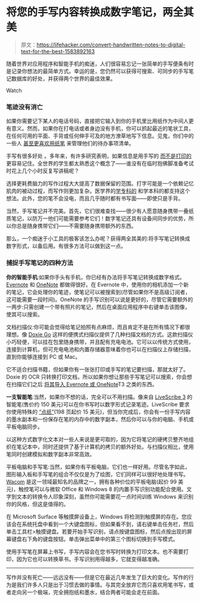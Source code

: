 # 将您的手写内容转换成数字笔记，两全其美

> 原文：<https://lifehacker.com/convert-handwritten-notes-to-digital-text-for-the-best-1583892163>

随着世界对应用程序和智能手机的痴迷，人们很容易忘记一张简单的手写便条有时是记录你想法的最简单方式。幸运的是，您仍然可以获得可搜索、可同步的手写笔记数据库的好处，并获得两个世界的最佳效果。

Watch

### 笔迹没有消亡

如果你需要记下某人的电话号码，直接把它输入到你的手机里比用纸作为中间人更有意义。然而，如果你在打电话或者身边没有手机，你可以抓起最近的笔状工具，在任何可用的平面、手背或任何伸手可及的地方潦草地写下信息。见鬼，你们中的一些人 [甚至更喜欢用纸笔](http://lifehacker.com/whats-the-best-to-do-list-manager-1542661877) 来管理他们的待办事项清单。

手写有很多好处 。多年来，有许多研究表明，如果信息是用手写的 [而不是打印的](http://www.psychologicalscience.org/index.php/news/releases/take-notes-by-hand-for-better-long-term-comprehension.html) 更容易记住。全世界的学生都太熟悉这个概念了——谁没有在临时抱佛脚准备考试时花上几个小时反复写讲稿呢？

选择更耗费脑力的写作过程大大提高了数据保留的范围。打字可能是一个依赖记忆肌肉的被动过程，而写作则更加复杂。医学界的[学专科的](http://msa.medicine.iu.edu/msa-newsletters/20130404/typing-or-writing) 和学本科的都支持这个想法。此外，您的笔不会没电，而且几乎随时都有书写面——即使只是手背。

当然，手写笔记并不完美。首先，它们很难查找——很少有人愿意随身携带一叠纸质笔记，以防万一他们可能需要参考它们！数字笔记还具有设备间同步的优势，所以你总是随身携带它们——不需要随身携带额外的东西。

那么，一个痴迷于小工具的极客该怎么办呢？获得两全其美的:将手写笔记转换成数字形式，以备后用。有很多方法可以做到这一点。

### 捕捉手写笔记的四种方法

**你的智能手机**:如果你手头有手机，你已经有办法将手写笔记转换成数字格式。 [Evernote](http://evernote.com/) 和 [OneNote](http://office.microsoft.com/en-us/onenote/) 都做得很好。在 Evernote 中，使用你的相机添加一个新的笔记，它会处理你的笔迹，使笔记可以被搜索到(尽管如果你不是高级订阅者，这可能需要一段时间)。OneNote 的手写识别可以说是更好的，尽管它需要额外的一两步:只需创建一个带有照片的笔记，然后在桌面应用程序中右键单击该图像，使其可以搜索。

文档扫描仪:你可能会觉得给笔记拍照有点麻烦，而且肯定不是在所有情况下都很理想。像 [Doxie Go](http://www.getdoxie.com/product/doxie-go/) 这样的便携式扫描仪提供了几种扫描文档的方式。这款扫描仪小巧轻便，可以挂在包里随身携带，并且配有充电电池。它可以以传统方式使用，连接到计算机，但可充电电池和内置存储器意味着你也可以在扫描仪上存储扫描，直到你能够连接到 PC 或 Mac。

它不适合扫描书籍，但如果你有一张张打印或手写的笔记要扫描，那就太好了。Doxie 的 OCR 只转换打印文档，所以如果你想让那些手写笔记可以搜索，你会想在扫描它们之后 [将其导入 Evernote 或 OneNote](https://lifehacker.com/how-i-went-completely-paperless-in-two-days-5973033)T3 之类的东西。

**一支智能笔**:当然，如果你不想的话，完全可以不用扫描。像来自 [LiveScribe 3](http://www.livescribe.com/) 的智能笔(售价约 150 美元)可以在你书写时以数字形式记录笔迹。LiveScribe 要求你使用特殊的 [“点纸”](http://store.livescribe.com/by-series/livescribe-3/livescribe-3-replacement-lined-journal-1.html)(198 页起价 15 美元)，但当你完成后，你会有一份手写内容的墨水副本和一份保存在笔的内存中的数字副本，然后你可以与你的电脑、手机或平板电脑同步。

以这种方式数字化文本对一些人来说是更可取的，因为它将笔记的硬拷贝整齐地组织在笔记本中，同时还提供了基于计算机的拷贝的额外好处。与扫描仪相比，使用笔同时创建模拟和数字副本非常高效。

平板电脑和手写笔:当然，如果你有平板电脑，它们也一样好用。尽管名字如此，图形输入板和手写笔的组合不仅仅是为了绘图，它们同样可以很好地处理书写。 [Wacom](http://www.wacom.com/) 是这一领域最知名的品牌之一，拥有各种价位的平板电脑(起价 99 美元)，触控笔可以与微软 Office 和 Windows 8 的内置手写识别功能配合使用。文字到文本的转换令人印象深刻，虽然你可能需要花一点时间训练 Windows 来识别你的风格，但这是值得的。

在 Microsoft Surface 等触摸屏设备上，Windows 将检测到触摸屏的存在。您应该会在系统托盘中看到一个大键盘图标，但如果看不到，请右键单击任务栏，然后单击工具栏>触摸键盘。若要开始手写识别，请点按键盘图标，然后点按出现的屏幕键盘右下角的键盘按钮。单击弹出菜单中的第三个图标切换到手写模式。

使用手写笔在屏幕上书写，手写内容会在您书写时转换为打印文本。也不需要打印，因为它也可以转换草书。手写识别用得越多，它就变得越准确。

* * *

写作并没有死亡——远远没有——但是它在最近几年发生了巨大的变化。写作的行为是我们许多人只是出于习惯去做的事情。与其完全放弃它而只喜欢用笔书写，或者走向另一个极端，完全拥抱纸和墨水，结合两者可能会走在前面。